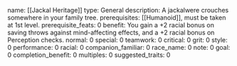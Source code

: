 name: [[Jackal Heritage]]
type: General
description: A jackalwere crouches somewhere in your family tree.
prerequisites: [[Humanoid]], must be taken at 1st level.
prerequisite_feats: 0
benefit: You gain a +2 racial bonus on saving throws against mind-affecting effects, and a +2 racial bonus on Perception checks.
normal: 0
special: 0
teamwork: 0
critical: 0
grit: 0
style: 0
performance: 0
racial: 0
companion_familiar: 0
race_name: 0
note: 0
goal: 0
completion_benefit: 0
multiples: 0
suggested_traits: 0
